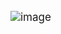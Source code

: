 <!DOCTYPE html>
<html lang="en">
<head>
  <meta charset="UTF-8" />
  <meta name="viewport" content="width=device-width, initial-scale=1" />
  <title>God Is Light</title>
  <style>
    /* Hide scrollbar for modern browsers */
    body::-webkit-scrollbar { display: none; }
    body { -ms-overflow-style: none; scrollbar-width: none; }

    body {
      margin: 0;
      font-family: 'Segoe UI', sans-serif;
      background-color: #f5f5f5;
      color: #333;
      line-height: 1.7;
    }

    .header {
      background-color: #000;
      color: pink;
      padding: 24px 0;
      text-align: center;
      font-size: 32px;
      font-weight: bold;
      letter-spacing: 1px;
      text-transform: uppercase;
      box-shadow: 0 4px 8px rgba(0,0,0,0.4);
    }

    .container {
      max-width: 960px;
      margin: 40px auto;
      padding: 40px 30px;
      background: linear-gradient(to bottom right, #e8f5e9, #ede7f6);
      border-radius: 16px;
      box-shadow: 0 8px 20px rgba(0, 0, 0, 0.07);
    }

    h2, h3 {
      color: #4a148c;
      margin-top: 32px;
    }

    h2 {
      font-size: 28px;
      margin-bottom: 16px;
    }

    h3 {
      font-size: 20px;
      color: #2e7d32;
      margin-bottom: 10px;
    }

    p {
      font-size: 17px;
      margin-bottom: 16px;
    }

    ul {
      margin-left: 20px;
      margin-bottom: 24px;
    }

    ul li {
      margin-bottom: 10px;
    }

    blockquote {
      background-color: #f3e5f5;
      border-left: 5px solid #7b1fa2;
      padding: 16px 24px;
      margin: 24px 0;
      border-radius: 8px;
      font-style: italic;
      color: #4e342e;
    }

    hr {
      border: none;
      border-top: 1px solid #ccc;
      margin: 40px 0;
    }

    .section-title {
      font-size: 24px;
      margin-bottom: 20px;
      color: #6a1b9a;
    }

    .emoji-heading {
      font-size: 22px;
      margin-top: 36px;
      color: #00695c;
    }
  </style>
</head>
<body>




![image](https://github.com/user-attachments/assets/91a1396c-0c0b-4d8e-a404-c9b4e0fd6f69)
